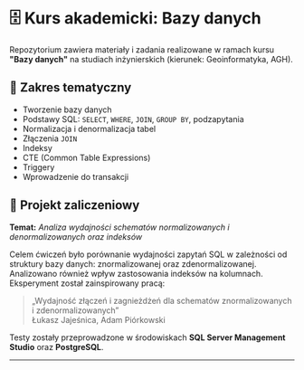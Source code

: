 # 🗄️ Kurs akademicki: Bazy danych

Repozytorium zawiera materiały i zadania realizowane w ramach kursu **"Bazy danych"** na studiach inżynierskich (kierunek: Geoinformatyka, AGH).

## 🔧 Zakres tematyczny

- Tworzenie bazy danych
- Podstawy SQL: `SELECT`, `WHERE`, `JOIN`, `GROUP BY`, podzapytania
- Normalizacja i denormalizacja tabel
- Złączenia `JOIN`
- Indeksy
- CTE (Common Table Expressions)
- Triggery
- Wprowadzenie do transakcji

## 📘 Projekt zaliczeniowy

**Temat:** *Analiza wydajności schematów normalizowanych i denormalizowanych oraz indeksów*

Celem ćwiczeń było porównanie wydajności zapytań SQL w zależności od struktury bazy danych: znormalizowanej oraz zdenormalizowanej. Analizowano również wpływ zastosowania indeksów na kolumnach. Eksperyment został zainspirowany pracą:

> „Wydajność złączeń i zagnieżdżeń dla schematów znormalizowanych i zdenormalizowanych”  
> Łukasz Jajeśnica, Adam Piórkowski

Testy zostały przeprowadzone w środowiskach **SQL Server Management Studio** oraz **PostgreSQL**.

---

